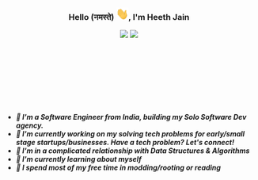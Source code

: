 ### <h3 align="center">Hello (नमस्ते) <!--👋--><img src="src/wave.gif" alt="Waving hand animated gif" height="25px" width="25px" />, I'm Heeth Jain </h3>

<p align="center">
    <!-- Linkedin -->
    <a href="https://www.linkedin.com/in/heethjain21"><img src="https://img.shields.io/badge/-heethjain21-0077B5?style=flat&logo=Linkedin&logoColor=white"/></a>
    <!-- Twitter -->
    <a href="https://twitter.com/heethjain21"><img src="https://img.shields.io/badge/-@heethjain21-1877F2?style=flat&logo=Twitter&logoColor=white"/></a>
</p>

<!-- <img align="right" height="130em" src="https://github-readme-stats-eight-theta.vercel.app/api?username=heethjain21&show_icons=true&theme=algolia&include_all_commits=true&count_private=true"/> -->

<img src="src/transparent.png" align="left" width="25%" height="120px" style="visibility:hidden;"/>

<div>
    <h5>
    <ul style="display: inline-block; text-align: left;">
        <li>🏫 I'm a Software Engineer from India, building my Solo Software Dev agency.
        </li>
        <li>🔭 I'm currently working on my solving tech problems for early/small stage startups/businesses. Have a tech problem? Let's connect!
        </li>
        <li>💖 I'm in a complicated relationship with Data Structures & Algorithms
        </li>
        <li>🌱 I'm currently learning about myself
        </li>
        <li>🌟 I spend most of my free time in modding/rooting or reading
        </li>
    </ul>   
    </h5>        
</div>
